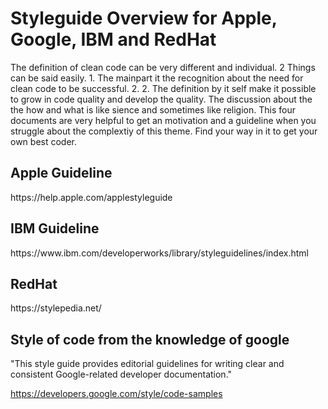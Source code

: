 <h1> Styleguide Overview for Apple, Google, IBM and RedHat </h1>
The definition of clean code can be very different and individual. 2 Things can be said easily. 1. The mainpart it the recognition about the need for clean code to be successful. 2.
2. The definition by it self make it possible to grow in code quality and develop the quality. The discussion about the the how and what is like sience and sometimes like religion.
This four documents are very helpful to get an motivation and a guideline when you struggle about the complextiy of this theme. Find your way in it to get your own best coder.

<h2>Apple Guideline</h2>
https://help.apple.com/applestyleguide

<h2>IBM Guideline</h2>
https://www.ibm.com/developerworks/library/styleguidelines/index.html

<h2>RedHat</h2>
https://stylepedia.net/

<h2> Style of code from the knowledge of google </h2>
"This style guide provides editorial guidelines for writing clear and consistent Google-related developer documentation."

https://developers.google.com/style/code-samples
